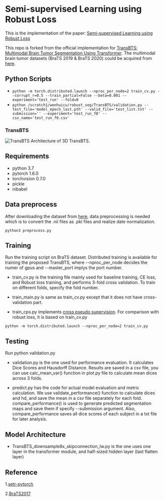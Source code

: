 # Semi-supervised Learning using Robust Loss

This is the implementation of the paper:  [Semi-supervised Learning using Robust Loss](https://arxiv.org/abs/2203.01524)

This repo is forked from the official implementation for [TransBTS: Multimodal Brain Tumor Segmentation Using Transformer](https://arxiv.org/pdf/2103.04430.pdf). The multimodal brain tumor datasets (BraTS 2019 & BraTS 2020) could be acquired from [here](https://ipp.cbica.upenn.edu/).

## Python Scripts
- `python -m torch.distributed.launch --nproc_per_node=2 train_cv.py --corrupt_r=0.5 --train_partial=False --beta=0.001 --experiment='test_run' --fold=0`
- `python /scratch1/wenhuicu/robust_seg/TransBTS/validation.py --test_file='model_epoch_last.pth' --valid_file='test_list.txt' --submission='' --experiment='test_run_f0' --csv_name='test_run_f0.csv' `
  
### TransBTS
![TransBTS](https://github.com/Wenxuan-1119/TransBTS/blob/main/figure/TransBTS.PNG "TransBTS")
Architecture of 3D TransBTS.

## Requirements
- python 3.7
- pytorch 1.6.0
- torchvision 0.7.0
- pickle
- nibabel

## Data preprocess
After downloading the dataset from [here](https://ipp.cbica.upenn.edu/), data preprocessing is needed which is to convert the .nii files as .pkl files and realize date normalization.

`python3 preprocess.py`

## Training
Run the training script on BraTS dataset. Distributed training is available for training the proposed TransBTS, where --nproc_per_node decides the numer of gpus and --master_port implys the port number. 

- train_cv.py is the training file mainly used for baseline training, CE loss, and Robust loss training, and performs 3-fold cross validation. To train on different folds, specify the fold number. 

- train_main.py is same as train_cv.py except that it does not have cross-validation part.

- train_cps.py implements [cross pseudo supervision](https://github.com/charlesCXK/TorchSemiSeg/tree/f67b37362ad019570fe48c5884187ea85f2cc045). For comparison with robust loss, it is based on train_cv.py


`python -m torch.distributed.launch --nproc_per_node=2 train_cv.py`

## Testing 

Run python validation.py

- validation.py is the one used for performance evaluation. It calculates Dice Scores and Hausdorff Distance. Results are saved in a csv file, you can use calc_mean_var() function in plot.py file to calculate mean dices across 3 folds.

- predict.py has the code for actual model evaluation and metric calculation. We use validate_performance() function to calculate dices and hd, and save the mean in a csv file separately for each fold. compare_performance() is used to generate predicted segmentation maps and save them if specify --submission argument. Also, compare_performance saves all dice scores of each subject in a txt file for later analysis.


## Model Architecture
- TransBTS_downsample8x_skipconnection_lw.py is the one uses one layer in the transformer module, and half-sized hidden layer (last flatten layer)



## Reference
1.[setr-pytorch](https://github.com/gupta-abhay/setr-pytorch)

2.[BraTS2017](https://github.com/MIC-DKFZ/BraTS2017)


